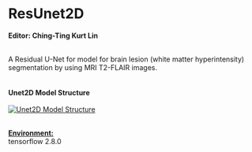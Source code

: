 # ResUnet2D

<strong>Editor: Ching-Ting Kurt Lin</strong>

<br>A Residual U-Net for model for brain lesion (white matter hyperintensity) segmentation by using MRI T2-FLAIR images.<br><br>
<br><strong>Unet2D Model Structure</strong><br>
<br><a href="https://imgur.com/0axetuU"><img src="https://i.imgur.com/0axetuU.png" title="Unet2D Model Structure" /></a>

<br><strong><u>Environment:</u></strong><br>
tensorflow 2.8.0

